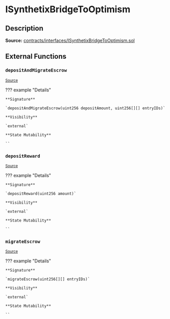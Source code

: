 # ISynthetixBridgeToOptimism

## Description

**Source:** [contracts/interfaces/ISynthetixBridgeToOptimism.sol](https://github.com/Synthetixio/synthetix/tree/v2.46.0-alpha-ovm/contracts/interfaces/ISynthetixBridgeToOptimism.sol)

## External Functions

### `depositAndMigrateEscrow`

<sub>[Source](https://github.com/Synthetixio/synthetix/tree/v2.46.0-alpha-ovm/contracts/interfaces/ISynthetixBridgeToOptimism.sol#L9)</sub>

??? example "Details"

    **Signature**

    `depositAndMigrateEscrow(uint256 depositAmount, uint256[][] entryIDs)`

    **Visibility**

    `external`

    **State Mutability**

    ``

### `depositReward`

<sub>[Source](https://github.com/Synthetixio/synthetix/tree/v2.46.0-alpha-ovm/contracts/interfaces/ISynthetixBridgeToOptimism.sol#L7)</sub>

??? example "Details"

    **Signature**

    `depositReward(uint256 amount)`

    **Visibility**

    `external`

    **State Mutability**

    ``

### `migrateEscrow`

<sub>[Source](https://github.com/Synthetixio/synthetix/tree/v2.46.0-alpha-ovm/contracts/interfaces/ISynthetixBridgeToOptimism.sol#L5)</sub>

??? example "Details"

    **Signature**

    `migrateEscrow(uint256[][] entryIDs)`

    **Visibility**

    `external`

    **State Mutability**

    ``

